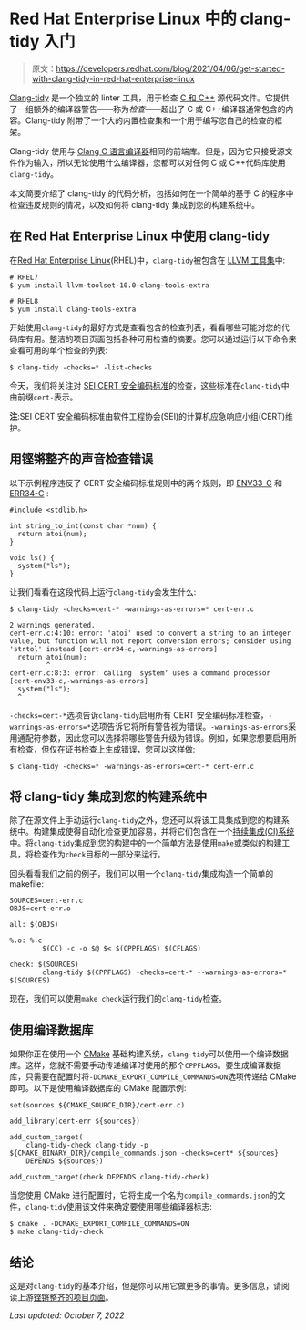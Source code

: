 # Red Hat Enterprise Linux 中的 clang-tidy 入门

> 原文：<https://developers.redhat.com/blog/2021/04/06/get-started-with-clang-tidy-in-red-hat-enterprise-linux>

[Clang-tidy](https://clang.llvm.org/extra/clang-tidy/#clang-tidy) 是一个独立的 linter 工具，用于检查 [C 和 C++](/topics/c) 源代码文件。它提供了一组额外的编译器警告——称为*检查*——超出了 C 或 C++编译器通常包含的内容。Clang-tidy 附带了一个大的内置检查集和一个用于编写您自己的检查的框架。

Clang-tidy 使用与 [Clang C 语言编译器](https://clang.llvm.org/)相同的前端库。但是，因为它只接受源文件作为输入，所以无论使用什么编译器，您都可以对任何 C 或 C++代码库使用`clang-tidy`。

本文简要介绍了 clang-tidy 的代码分析，包括如何在一个简单的基于 C 的程序中检查违反规则的情况，以及如何将 clang-tidy 集成到您的构建系统中。

## 在 Red Hat Enterprise Linux 中使用 clang-tidy

在[Red Hat Enterprise Linux](/products/rhel/overview)(RHEL)中，`clang-tidy`被包含在 [LLVM 工具集](/blog/2017/11/01/getting-started-llvm-toolset/)中:

```
# RHEL7
$ yum install llvm-toolset-10.0-clang-tools-extra

# RHEL8
$ yum install clang-tools-extra

```

开始使用`clang-tidy`的最好方式是查看包含的检查列表，看看哪些可能对您的代码库有用。整洁的项目页面包括各种可用检查的摘要。您可以通过运行以下命令来查看可用的单个检查的列表:

```
$ clang-tidy -checks=* -list-checks

```

今天，我们将关注对 [SEI CERT 安全编码标准](https://wiki.sei.cmu.edu/confluence/display/c/SEI+CERT+C+Coding+Standard)的检查，这些标准在`clang-tidy`中由前缀`cert-`表示。

**注**:SEI CERT 安全编码标准由软件工程协会(SEI)的计算机应急响应小组(CERT)维护。

## 用铿锵整齐的声音检查错误

以下示例程序违反了 CERT 安全编码标准规则中的两个规则，即 [ENV33-C](https://wiki.sei.cmu.edu/confluence/pages/viewpage.action?pageId=87152177) 和 [ERR34-C](https://wiki.sei.cmu.edu/confluence/display/c/ERR34-C.+Detect+errors+when+converting+a+string+to+a+number) :

```
#include <stdlib.h>

int string_to_int(const char *num) {
  return atoi(num);
}

void ls() {
  system("ls");
}

```

让我们看看在这段代码上运行`clang-tidy`会发生什么:

```
$ clang-tidy -checks=cert-* -warnings-as-errors=* cert-err.c

2 warnings generated.
cert-err.c:4:10: error: 'atoi' used to convert a string to an integer value, but function will not report conversion errors; consider using 'strtol' instead [cert-err34-c,-warnings-as-errors]
  return atoi(num);
         ^
cert-err.c:8:3: error: calling 'system' uses a command processor [cert-env33-c,-warnings-as-errors]
  system("ls");
  ^

```

`-checks=cert-*`选项告诉`clang-tidy`启用所有 CERT 安全编码标准检查，`-warnings-as-errors=*`选项告诉它将所有警告视为错误。`-warnings-as-errors`采用通配符参数，因此您可以选择将哪些警告升级为错误。例如，如果您想要启用所有检查，但仅在证书检查上生成错误，您可以这样做:

```
$ clang-tidy -checks=* -warnings-as-errors=cert-* cert-err.c

```

## 将 clang-tidy 集成到您的构建系统中

除了在源文件上手动运行`clang-tidy`之外，您还可以将该工具集成到您的构建系统中。构建集成使得自动化检查更加容易，并将它们包含在一个[持续集成(CI)系统](/topics/ci-cd)中。将`clang-tidy`集成到您的构建中的一个简单方法是使用`make`或类似的构建工具，将检查作为`check`目标的一部分来运行。

回头看看我们之前的例子，我们可以用一个`clang-tidy`集成构造一个简单的 makefile:

```
SOURCES=cert-err.c
OBJS=cert-err.o

all: $(OBJS)

%.o: %.c
        $(CC) -c -o $@ $< $(CPPFLAGS) $(CFLAGS)

check: $(SOURCES)
        clang-tidy $(CPPFLAGS) -checks=cert-* --warnings-as-errors=* $(SOURCES)

```

现在，我们可以使用`make check`运行我们的`clang-tidy`检查。

## 使用编译数据库

如果你正在使用一个 [CMake](https://cmake.org/) 基础构建系统，`clang-tidy`可以使用一个编译数据库。这样，您就不需要手动传递编译时使用的那个`CPPFLAGS`。要生成编译数据库，只需要在配置时将`-DCMAKE_EXPORT_COMPILE_COMMANDS=ON`选项传递给 CMake 即可。以下是使用编译数据库的 CMake 配置示例:

```
set(sources ${CMAKE_SOURCE_DIR}/cert-err.c)

add_library(cert-err ${sources})

add_custom_target(
    clang-tidy-check clang-tidy -p ${CMAKE_BINARY_DIR}/compile_commands.json -checks=cert* ${sources}
    DEPENDS ${sources})

add_custom_target(check DEPENDS clang-tidy-check)

```

当您使用 CMake 进行配置时，它将生成一个名为`compile_commands.json`的文件，`clang-tidy`使用该文件来确定要使用哪些编译器标志:

```
$ cmake . -DCMAKE_EXPORT_COMPILE_COMMANDS=ON
$ make clang-tidy-check

```

## 结论

这是对`clang-tidy`的基本介绍，但是你可以用它做更多的事情。更多信息，请阅读上游[铿锵整齐的项目页面](https://clang.llvm.org/extra/clang-tidy/)。

*Last updated: October 7, 2022*
